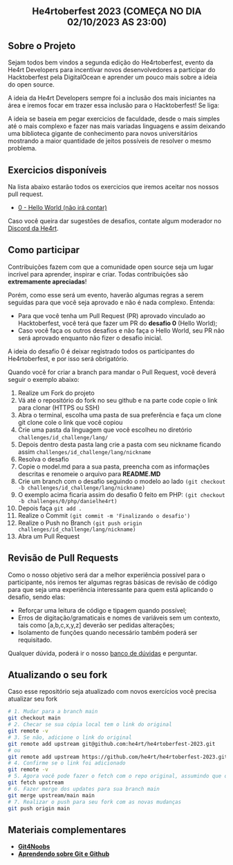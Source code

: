 <!-- Title -->

<p align="center">
  <h2 align="center">He4rtoberfest 2023 (COMEÇA NO DIA 02/10/2023 AS 23:00)</h2>
</p>
    
 <!-- ABOUT THE PROJECT -->

## Sobre o Projeto

Sejam todos bem vindos a segunda edição do He4rtoberfest, evento da He4rt Developers para incentivar novos desenvolvedores a participar do Hacktoberfest pela DigitalOcean e aprender um pouco mais sobre a ideia do open source.

A ideia da He4rt Developers sempre foi a inclusão dos mais iniciantes na área e iremos focar em trazer essa inclusão para o Hacktoberfest! Se liga:

A ideia se baseia em pegar exercicios de faculdade, desde o mais simples até o mais complexo e fazer nas mais variadas linguagens e assim deixando uma biblioteca gigante de conhecimento para novos universitários mostrando a maior quantidade de jeitos possíveis de resolver o mesmo problema.

##

<!-- ROADMAP OF PROJECT -->

## Exercicios disponíveis

Na lista abaixo estarão todos os exercicios que iremos aceitar nos nossos pull request.

- [0 - Hello World (não irá contar)](./challenges/0-hello-world/README.md)

Caso você queira dar sugestões de desafios, contate algum moderador no [Discord da He4rt](https://discord.gg/he4rt).

<!-- CONTRIBUTING -->

## Como participar

Contribuições fazem com que a comunidade open source seja um lugar incrível para aprender, inspirar e criar. Todas contribuições
são **extremamente apreciadas**!

Porém, como esse será um evento, haverão algumas regras a serem seguidas para que você seja aprovado e não é nada complexo. Entenda:

- Para que você tenha um Pull Request (PR) aprovado vinculado ao Hacktoberfest, você terá que fazer um PR do **desafio 0** (Hello World);
- Caso você faça os outros desafios e não faça o Hello World, seu PR não será aprovado enquanto não fizer o desafio inicial.

A ideia do desafio 0 é deixar registrado todos os participantes do He4rtoberfest, e por isso será obrigatório.

Quando você for criar a branch para mandar o Pull Request, você deverá seguir o exemplo abaixo:

1. Realize um Fork do projeto
2. Vá até o repositório do fork no seu github e na parte code copie o link para clonar (HTTPS ou SSH)
3. Abra o terminal, escolha uma pasta de sua preferência e faça um clone git clone cole o link que você copiou
4. Crie uma pasta da linguagem que você escolheu no diretório `challenges/id_challenge/lang/`
5. Depois dentro desta pasta lang crie a pasta com seu nickname ficando assim `challenges/id_challenge/lang/nickname`
6. Resolva o desafio
7. Copie o model.md para a sua pasta, preencha com as informações descritas e renomeie o arquivo para **README.MD**
8. Crie um branch com o desafio seguindo o modelo ao lado `(git checkout -b challenges/id_challenge/lang/nickname)`
9. O exemplo acima ficaria assim do desafio 0 feito em PHP: `(git checkout -b challenges/0/php/danielhe4rt)`
10. Depois faça `git add .`
11. Realize o Commit `(git commit -m 'Finalizando o desafio')`
12. Realize o Push no Branch `(git push origin challenges/id_challenge/lang/nickname)`
13. Abra um Pull Request

## Revisão de Pull Requests

Como o nosso objetivo será dar a melhor experiência possível para o participante, nós iremos ter algumas regras básicas de revisão de código para que seja uma experiência interessante para quem está aplicando o desafio, sendo elas:

- Reforçar uma leitura de código e tipagem quando possível;
- Erros de digitação/gramaticais e nomes de variáveis sem um contexto, tais como [a,b,c,x,y,z] deverão ser pedidas alterações;
- Isolamento de funções quando necessário também poderá ser requisitado.

Qualquer dúvida, poderá ir o nosso [banco de dúvidas](https://github.com/he4rt/he4rtoberfest-2023/issues) e perguntar.

## Atualizando o seu fork

Caso esse repositório seja atualizado com novos exercícios você precisa atualizar seu fork

```bash
# 1. Mudar para a branch main
git checkout main
# 2. Checar se sua cópia local tem o link do original
git remote -v
# 3. Se não, adicione o link do original
git remote add upstream git@github.com:he4rt/he4rtoberfest-2023.git
# ou
git remote add upstream https://github.com/he4rt/he4rtoberfest-2023.git
# 4. Confirme se o link foi adicionado
git remote -v
# 5. Agora você pode fazer o fetch com o repo original, assumindo que o nome do link é 'upstream'
git fetch upstream
# 6. Fazer merge dos updates para sua branch main
git merge upstream/main main
# 7. Realizar o push para seu fork com as novas mudanças
git push origin main
```

## Materiais complementares

- [**Git4Noobs**](https://github.com/danielhe4rt/git4noobs)
- [**Aprendendo sobre Git e Github**](https://www.youtube.com/watch?v=_LNWekPPS9w)
